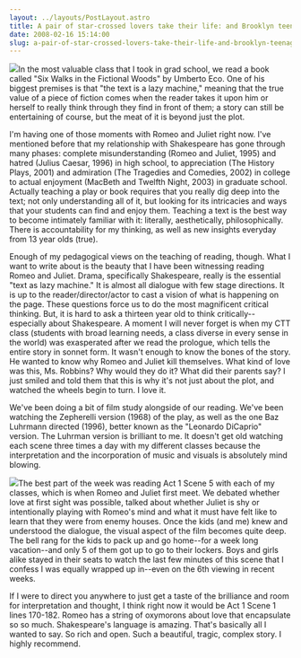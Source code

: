 ```yaml
---
layout: ../layouts/PostLayout.astro
title: A pair of star-crossed lovers take their life: and Brooklyn teenagers listen.
date: 2008-02-16 15:14:00
slug: a-pair-of-star-crossed-lovers-take-their-life-and-brooklyn-teenagers-listen
---
```


[![](http://www.unc.edu/news/pics/playmakers/srj.jpg)](http://www.unc.edu/news/pics/playmakers/srj.jpg)In the most valuable class that I took in grad school, we read a book called "Six Walks in the Fictional Woods" by Umberto Eco. One of his biggest premises is that "the text is a lazy machine," meaning that the true value of a piece of fiction comes when the reader takes it upon him or herself to really think through they find in front of them; a story can still be entertaining of course, but the meat of it is beyond just the plot.  
  
I'm having one of those moments with Romeo and Juliet right now. I've mentioned before that my relationship with Shakespeare has gone through many phases: complete misunderstanding (Romeo and Juliet, 1995) and hatred (Julius Caesar, 1996) in high school, to appreciation (The History Plays, 2001) and admiration (The Tragedies and Comedies, 2002) in college to actual enjoyment (MacBeth and Twelfth Night, 2003) in graduate school. Actually teaching a play or book requires that you really dig deep into the text; not only understanding all of it, but looking for its intricacies and ways that your students can find and enjoy them. Teaching a text is the best way to become intimately familiar with it: literally, aesthetically, philosophically. There is accountability for my thinking, as well as new insights everyday from 13 year olds (true).  
  
Enough of my pedagogical views on the teaching of reading, though. What I want to write about is the beauty that I have been witnessing reading Romeo and Juliet. Drama, specifically Shakespeare, really is the essential "text as lazy machine." It is almost all dialogue with few stage directions. It is up to the reader/director/actor to cast a vision of what is happening on the page. These questions force us to do the most magnificent critical thinking. But, it is hard to ask a thirteen year old to think critically--especially about Shakespeare. A moment I will never forget is when my CTT class (students with broad learning needs, a class diverse in every sense in the world) was exasperated after we read the prologue, which tells the entire story in sonnet form. It wasn't enough to know the bones of the story. He wanted to know why Romeo and Juliet kill themselves. What kind of love was this, Ms. Robbins? Why would they do it? What did their parents say? I just smiled and told them that this is why it's not just about the plot, and watched the wheels begin to turn. I love it.  
  
We've been doing a bit of film study alongside of our reading. We've been watching the Zepherelli version (1968) of the play, as well as the one Baz Luhrmann directed (1996), better known as the "Leonardo DiCaprio" version. The Luhrman version is brilliant to me. It doesn't get old watching each scene three times a day with my different classes because the interpretation and the incorporation of music and visuals is absolutely mind blowing.  
  
[![](http://www.starstore.com/acatalog/romeo-juliet-l-poster.jpg)](http://www.starstore.com/acatalog/romeo-juliet-l-poster.jpg)The best part of the week was reading Act 1 Scene 5 with each of my classes, which is when Romeo and Juliet first meet. We debated whether love at first sight was possible, talked about whether Juliet is shy or intentionally playing with Romeo's mind and what it must have felt like to learn that they were from enemy houses. Once the kids (and me) knew and understood the dialogue, the visual aspect of the film becomes quite deep. The bell rang for the kids to pack up and go home--for a week long vacation--and only 5 of them got up to go to their lockers. Boys and girls alike stayed in their seats to watch the last few minutes of this scene that I confess I was equally wrapped up in--even on the 6th viewing in recent weeks.  
  
If I were to direct you anywhere to just get a taste of the brilliance and room for interpretation and thought, I think right now it would be Act 1 Scene 1 lines 170-182. Romeo has a string of oxymorons about love that encapsulate so so much. Shakespeare's language is amazing. That's basically all I wanted to say. So rich and open. Such a beautiful, tragic, complex story. I highly recommend.